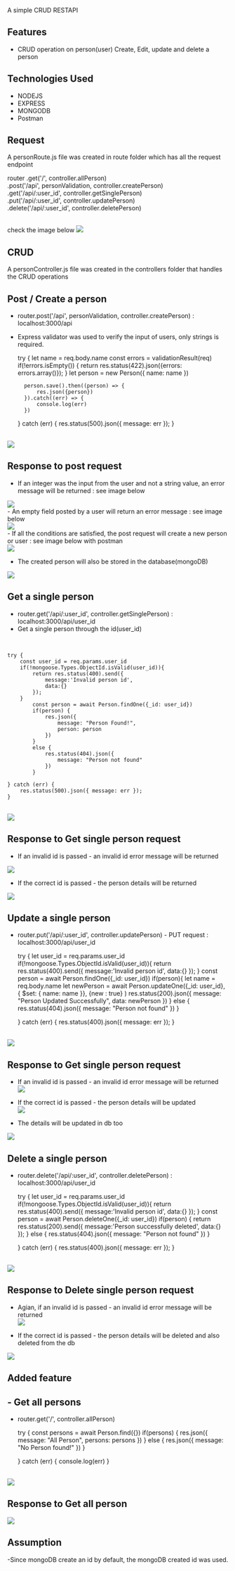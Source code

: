 
A simple CRUD RESTAPI 

## Features

- CRUD operation on person(user) Create, Edit, update and delete a person

## Technologies Used
- NODEJS
- EXPRESS
- MONGODB
- Postman 

## Request
A personRoute.js file was created in route folder which has all the request endpoint

router
.get('/', controller.allPerson) <br>
.post('/api', personValidation, controller.createPerson) <br>
.get('/api/:user_id', controller.getSinglePerson) <br>
.put('/api/:user_id', controller.updatePerson) <br>
.delete('/api/:user_id', controller.deletePerson)

<br>
check the image below
<img src="/assets/personRoutes2.JPG" width="">

## CRUD
A personController.js file was created in the controllers folder that handles the CRUD operations
<br>

## Post / Create a person
- router.post('/api', personValidation, controller.createPerson) : localhost:3000/api <br> 
- Express validator was used to verify the input of users, only strings is required. <br>


    try {
        let name = req.body.name
        const errors = validationResult(req)
        if(!errors.isEmpty()) {
            return res.status(422).json({errors: errors.array()});
        } 
        let person = new Person({
            name: name
        })

        person.save().then((person) => {
            res.json({person})
        }).catch((err) => {
            console.log(err)
        })   
    } catch (err) {
        res.status(500).json({ message: err });
    }

<br>
<img src="/assets/createPerson.JPG" width="">

## Response to post request
- If an integer was the input from the user and not a string value, an error message will be returned : see image below <br>
<img src="/assets/validation with an integer.JPG">

<br>
- An empty field posted by a user will return an error message : see image below <br>
<img src="/assets/Empty field validation.JPG">

<br>
- If all the conditions are satisfied, the post request will create a new person or user : see image below with postman <br>
<img src="/assets/Post person.JPG">
<br>

- The created person will also be stored in the database(mongoDB) <br>
<img src="/assets/DB person posted.JPG">

## Get a single person
- router.get('/api/:user_id', controller.getSinglePerson) : localhost:3000/api/user_id <br>
- Get a single person through the id(user_id) <br>
<br>

    try {
        const user_id = req.params.user_id
        if(!mongoose.Types.ObjectId.isValid(user_id)){
			return res.status(400).send({
		  		message:'Invalid person id',
		  		data:{}
		  	});
		} 
            const person = await Person.findOne({_id: user_id})
            if(person) {
                res.json({
                    message: "Person Found!",
                    person: person
                })
            } 
            else {
                res.status(404).json({
                    message: "Person not found"
                })
            }
        
    } catch (err) {
        res.status(500).json({ message: err });
    }

<br>
<img src="/assets/Get single person.JPG">

## Response to Get single person request
- If an invalid id is passed - an invalid id error message will be returned <br>
<img src="/assets/Invalid ID.JPG">
<br>

- If the correct id is passed - the person details will be returned <br>
<img src="/assets/GetSIngle person.JPG">
<br>

## Update a single person
- router.put('/api/:user_id', controller.updatePerson) - PUT request : localhost:3000/api/user_id <br>

    try {
        let user_id = req.params.user_id
        if(!mongoose.Types.ObjectId.isValid(user_id)){
			return res.status(400).send({
		  		message:'Invalid person id',
		  		data:{}
		  	});
		}
        const person = await Person.findOne({_id: user_id})
        if(person){
            let name = req.body.name
            let newPerson = await Person.updateOne({_id: user_id}, {
                $set: {
                    name: name
                }}, {new : true}
            )
            res.status(200).json({
                message: "Person Updated Successfully",
                data: newPerson
            })
        } else {
            res.status(404).json({
                message: "Person not found"
            })
        }
        
    } catch (err) {
        res.status(400).json({ message: err });
    }

<br>
<img src="/assets/Update a person.JPG">

<br>

## Response to Get single person request
- If an invalid id is passed - an invalid id error message will be returned <br>
<img src="/assets/Invalid ID.JPG"> <br>

- If the correct id is passed - the person details will be updated  <br>
<img src="/assets/update paul2.JPG"> <br>

- The details will be updated in db too <br>
<img src="/assets/updated paul in DB.JPG"> 
<br>

## Delete a single person
- router.delete('/api/:user_id', controller.deletePerson) : localhost:3000/api/user_id <br>

    try {
        let user_id = req.params.user_id
        if(!mongoose.Types.ObjectId.isValid(user_id)){
			return res.status(400).send({
		  		message:'Invalid person id',
		  		data:{}
		  	});
		}
        const person = await Person.deleteOne({_id: user_id})
        if(person) {
            return res.status(200).send({
                message:'Person successfully deleted',
                data:{}
            });
        } else {
            res.status(404).json({
                message: "Person not found"
            })
        }
        
    } catch (err) {
        res.status(400).json({ message: err });
    }

<br>
<img src="/assets/Delete single person.JPG">
<br>

## Response to Delete single person request
- Agian, if an invalid id is passed - an invalid id error message will be returned <br>
<img src="/assets/Invalid ID.JPG"> <br>

- If the correct id is passed - the person details will be deleted and also deleted from the db  <br>
<img src="/assets/deleted paul2.JPG">


## Added feature
## - Get all persons

- router.get('/', controller.allPerson) <br>

    try {
        const persons =  await Person.find({})
        if(persons) {
            res.json({
                message: "All Person",
                persons: persons
            })
        } else {
            res.json({
                message: "No Person found!"
            })
        }
        
    } catch (err) {
        console.log(err)
    }

<br>
<img src="/assets/Get all person.JPG">

## Response to Get all person

<img src="/assets/All person.JPG">
<br>

## Assumption
-Since mongoDB create an id by default, the mongoDB created id was used.



